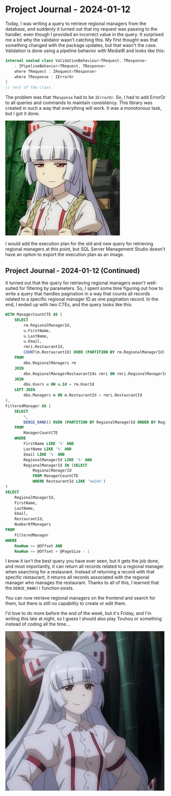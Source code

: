 # Project Journal - 2024-01-12

Today, I was writing a query to retrieve regional managers from the database, and suddenly it turned out that my request was passing to the handler, even though I provided an incorrect value in the query. It surprised me a bit why the validator wasn't catching this. My first thought was that something changed with the package updates, but that wasn't the case. Validation is done using a pipeline behavior with MediatR and looks like this:

```csharp
internal sealed class ValidationBehaviour<TRequest, TResponse>
    : IPipelineBehavior<TRequest, TResponse>
    where TRequest : IRequest<TResponse>
    where TResponse : IErrorOr
{
// rest of the class
```

The problem was that `TResponse` had to be `IErrorOr`. So, I had to add ErrorOr to all queries and commands to maintain consistency. This library was created in such a way that everything will work. It was a monotonous task, but I got it done.

![moko](./imgs/Moko.webp)

I would add the execution plan for the old and new query for retrieving regional managers at this point, but SQL Server Management Studio doesn't have an option to export the execution plan as an image.

## Project Journal - 2024-01-12 (Continued)

It turned out that the query for retrieving regional managers wasn't well-suited for filtering by parameters. So, I spent some time figuring out how to write a query that handles pagination in a way that counts all records related to a specific regional manager ID as one pagination record. In the end, I ended up with two CTEs, and the query looks like this:

```sql
WITH ManagerCountCTE AS (
    SELECT
        rm.RegionalManagerId,
        u.FirstName,
        u.LastName,
        u.Email,
        rmri.RestaurantId,
        COUNT(m.RestaurantId) OVER (PARTITION BY rm.RegionalManagerId) AS NumberOfManagers
    FROM
        dbo.RegionalManagers rm
    JOIN
        dbo.RegionalManagerRestaurantIds rmri ON rmri.RegionalManagerId = rm.RegionalManagerId
    JOIN
        dbo.Users u ON u.Id = rm.UserId
    LEFT JOIN
        dbo.Managers m ON m.RestaurantId = rmri.RestaurantId
),
FilteredManager AS (
    SELECT
        *,
        DENSE_RANK() OVER (PARTITION BY RegionalManagerId ORDER BY RegionalManagerId) AS RowNum
    FROM
        ManagerCountCTE
    WHERE
        FirstName LIKE '%' AND
        LastName LIKE '%' AND
		Email LIKE '%' AND
		RegionalManagerId LIKE '%' AND
        RegionalManagerId IN (SELECT
			RegionalManagerId
			FROM ManagerCountCTE
			WHERE RestaurantId LIKE '%e2e%')
)
SELECT
    RegionalManagerId,
    FirstName,
    LastName,
    Email,
    RestaurantId,
    NumberOfManagers
FROM
    FilteredManager
WHERE
	RowNum >= @Offset AND
	RowNum <= @Offset + @PageSize - 1
```

I know it isn't the best query you have ever seen, but it gets the job done, and most importantly, it can return all records related to a regional manager when searching for a restaurant. Instead of returning a record with that specific restaurant, it returns all records associated with the regional manager who manages the restaurant. Thanks to all of this, I learned that the `DENSE_RANK()` function exists.

You can now retrieve regional managers on the frontend and search for them, but there is still no capability to create or edit them.

I'd love to do more before the end of the week, but it's Friday, and I'm writing this late at night, so I guess I should also play Touhou or something instead of coding all the time...

![yeah_i_should](./imgs/avatars-ubGt49I9jO4FCUXf-Oj6dGA-t500x500.jpg)
